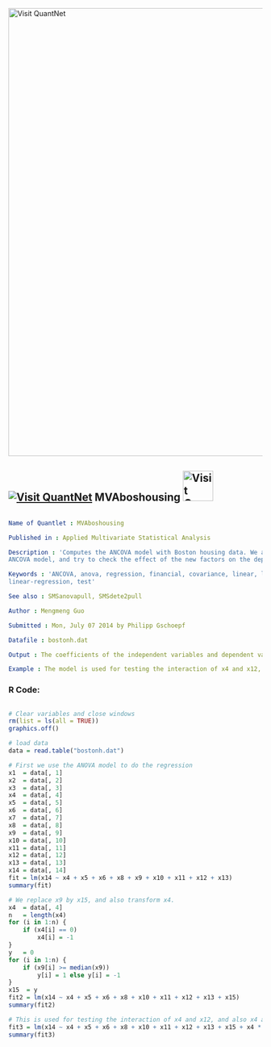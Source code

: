 
[<img src="https://github.com/QuantLet/Styleguide-and-FAQ/blob/master/pictures/banner.png" width="888" alt="Visit QuantNet">](http://quantlet.de/)

## [<img src="https://github.com/QuantLet/Styleguide-and-FAQ/blob/master/pictures/qloqo.png" alt="Visit QuantNet">](http://quantlet.de/) **MVAboshousing** [<img src="https://github.com/QuantLet/Styleguide-and-FAQ/blob/master/pictures/QN2.png" width="60" alt="Visit QuantNet 2.0">](http://quantlet.de/)

```yaml

Name of Quantlet : MVAboshousing

Published in : Applied Multivariate Statistical Analysis

Description : 'Computes the ANCOVA model with Boston housing data. We add binary variable to the
ANCOVA model, and try to check the effect of the new factors on the dependent variable.'

Keywords : 'ANCOVA, anova, regression, financial, covariance, linear, linear-model,
linear-regression, test'

See also : SMSanovapull, SMSdete2pull

Author : Mengmeng Guo

Submitted : Mon, July 07 2014 by Philipp Gschoepf

Datafile : bostonh.dat

Output : The coefficients of the independent variables and dependent variable.

Example : The model is used for testing the interaction of x4 and x12, and also x4 and x15.

```


### R Code:
```r

# Clear variables and close windows
rm(list = ls(all = TRUE))
graphics.off()

# load data
data = read.table("bostonh.dat")

# First we use the ANOVA model to do the regression
x1  = data[, 1]
x2  = data[, 2]
x3  = data[, 3]
x4  = data[, 4]
x5  = data[, 5]
x6  = data[, 6]
x7  = data[, 7]
x8  = data[, 8]
x9  = data[, 9]
x10 = data[, 10]
x11 = data[, 11]
x12 = data[, 12]
x13 = data[, 13]
x14 = data[, 14]
fit = lm(x14 ~ x4 + x5 + x6 + x8 + x9 + x10 + x11 + x12 + x13)
summary(fit)

# We replace x9 by x15, and also transform x4.
x4  = data[, 4]
n   = length(x4)
for (i in 1:n) {
    if (x4[i] == 0) 
        x4[i] = -1
}
y   = 0
for (i in 1:n) {
    if (x9[i] >= median(x9)) 
        y[i] = 1 else y[i] = -1
}
x15  = y
fit2 = lm(x14 ~ x4 + x5 + x6 + x8 + x10 + x11 + x12 + x13 + x15)
summary(fit2)

# This is used for testing the interaction of x4 and x12, and also x4 and x15.
fit3 = lm(x14 ~ x4 + x5 + x6 + x8 + x10 + x11 + x12 + x13 + x15 + x4 * x12 + x4 * x15)
summary(fit3)

```
